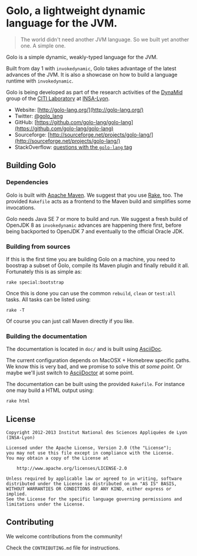 # Golo, a lightweight dynamic language for the JVM.

> The world didn't need another JVM language.
> So we built yet another one.  A simple one.

Golo is a simple dynamic, weakly-typed language for the JVM.

Built from day 1 with `invokedynamic`, Golo takes advantage of the latest advances of 
the JVM. It is also a showcase on how to build a language runtime with `invokedynamic`.

Golo is being developed as part of the research activities of the
[DynaMid](http://dynamid.citi-lab.fr/) group of the
[CITI Laboratory](http://www.citi-lab.fr/) at
[INSA-Lyon](http://www.insa-lyon.fr/).

* Website: [http://golo-lang.org/](http://golo-lang.org/)
* Twitter: [@golo_lang](https://twitter.com/golo_lang)
* GitHub: [https://github.com/golo-lang/golo-lang](https://github.com/golo-lang/golo-lang)
* Sourceforge: [http://sourceforge.net/projects/golo-lang/](http://sourceforge.net/projects/golo-lang/)
* StackOverflow: [questions with the `golo-lang` tag](http://stackoverflow.com/questions/tagged/golo-lang)

## Building Golo

### Dependencies

Golo is built with [Apache Maven](http://maven.apache.org/). We suggest that you use
[Rake](http://rake.rubyforge.org), too. The provided `Rakefile` acts as a frontend
to the Maven build and simplifies some invocations.

Golo needs Java SE 7 or more to build and run. We suggest a fresh build of OpenJDK 8 as
`invokedynamic` advances are happening there first, before being backported to OpenJDK 7
and eventually to the official Oracle JDK.

### Building from sources

If this is the first time you are building Golo on a machine, you need to boostrap a subset
of Golo, compile its Maven plugin and finally rebuild it all. Fortunately this is as simple
as:

    rake special:bootstrap

Once this is done you can use the common `rebuild`, `clean` or `test:all` tasks. All tasks
can be listed using:

    rake -T

Of course you can just call Maven directly if you like.

### Building the documentation

The documentation is located in `doc/` and is built using [AsciiDoc](http://asciidoc.org).

The current configuration depends on MacOSX + Homebrew specific paths. We know this is very bad,
and we promise to solve this *at some point*. Or maybe we'll just switch to
[AsciiDoctor](http://asciidoctor.org) at some point.

The documentation can be built using the provided `Rakefile`. For instance one may build a HTML
output using:

    rake html

## License

    Copyright 2012-2013 Institut National des Sciences Appliquées de Lyon (INSA-Lyon)

    Licensed under the Apache License, Version 2.0 (the "License");
    you may not use this file except in compliance with the License.
    You may obtain a copy of the License at

        http://www.apache.org/licenses/LICENSE-2.0

    Unless required by applicable law or agreed to in writing, software
    distributed under the License is distributed on an "AS IS" BASIS,
    WITHOUT WARRANTIES OR CONDITIONS OF ANY KIND, either express or implied.
    See the License for the specific language governing permissions and
    limitations under the License.

## Contributing

We welcome contributions from the community!

Check the `CONTRIBUTING.md` file for instructions.
